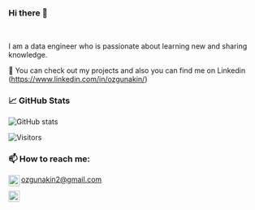 ### Hi there 👋



<br />

I am a data engineer who is passionate about learning new and sharing knowledge.

💬 You can check out my projects and also you can find me on Linkedin (https://www.linkedin.com/in/ozgunakin/)



### 📈 GitHub Stats

![GitHub stats](https://github-readme-stats.vercel.app/api?username=ozgunakin&show_icons=true&theme=radical)
 
![Visitors](https://visitor-badge.glitch.me/badge?page_id=ozgunakin.ozgunakin)

### 📫 How to reach me:
<a href="https://www.linkedin.com/in/ozgunakin/">
  <img align="left" alt="Ozgun's LinkedIN" width="22px" src="https://raw.githubusercontent.com/peterthehan/peterthehan/master/assets/linkedin.svg" />
</a>

ozgunakin2@gmail.com

<a href="ozgunakin2@gmail.com">
  <img align="left" alt="Ozgun's LinkedIN" width="22px" src="https://raw.githubusercontent.com/peterthehan/peterthehan/master/assets/gmail.svg" />
</a>
<!--
**ozgunakin/ozgunakin** is a ✨ _special_ ✨ repository because its `README.md` (this file) appears on your GitHub profile.

Here are some ideas to get you started:

- 🔭 I’m currently working on ...
- 🌱 I’m currently learning ...
- 👯 I’m looking to collaborate on ...
- 🤔 I’m looking for help with ...
- 💬 Ask me about ...
- 📫 How to reach me: ...
- 😄 Pronouns: ...
- ⚡ Fun fact: ...
-->
